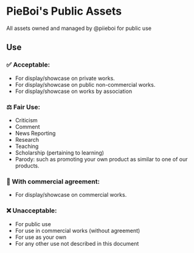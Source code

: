 # PieBoi's Public Assets

All assets owned and managed by @piieboi for public use

## Use
### ✅ Acceptable:
- For display/showcase on private works.
- For display/showcase on public non-commercial works.
- For display/showcase on works by association
### ⚖ Fair Use:
- Criticism
- Comment
- News Reporting
- Research
- Teaching
- Scholarship (pertaining to learning)
- Parody: such as promoting your own product as similar to one of our products.
### 📄 With commercial agreement:
- For display/showcase on commercial works.

### ❌ Unacceptable:
- For public use
- For use in commercial works (without agreement)
- For use as your own
- For any other use not described in this document
